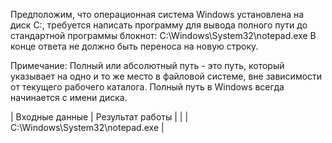Предположим, что операционная система Windows установлена на диск С:, требуется написать программу для вывода полного пути до стандартной программы блокнот: C:\Windows\System32\notepad.exe
В конце ответа не должно быть переноса на новую строку.

Примечание: Полный или абсолютный путь - это путь, который указывает на одно и то же место в файловой системе, вне зависимости от текущего рабочего каталога. Полный путь в Windows всегда начинается с имени диска.

| Входные данные | Результат работы |
| | C:\Windows\System32\notepad.exe |
